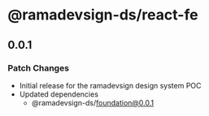 # @ramadevsign-ds/react-fe

## 0.0.1

### Patch Changes

- Initial release for the ramadevsign design system POC
- Updated dependencies
  - @ramadevsign-ds/foundation@0.0.1

